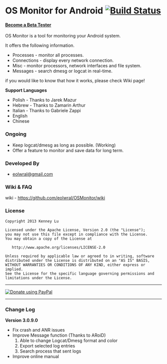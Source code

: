 OS Monitor for Android  [![Build Status](https://drone.io/github.com/eolwral/OSMonitor/status.png)](https://drone.io/github.com/eolwral/OSMonitor/latest)
=======

#### [Become a Beta Tester](https://play.google.com/apps/testing/com.eolwral.osmonitor)

OS Monitor is a tool for monitoring your Android system.

It offers the following information.

- Processes - monitor all processes.
- Connections - display every network connection.
- Misc - monitor processors, network interfaces and file system.
- Messages - search dmesg or logcat in real-time. 

if you would like to know that how it works, please check Wiki page!

**Support Languages**

- Polish - Thanks to Jarek Mazur
- Hebrew - Thanks to Zamarin Arthur
- Italian - Thanks to Gabriele Zappi
- English
- Chinese

### Ongoing ###

- Keep logcat/dmesg as long as possible. (Working)
- Offer a feature to monitor and save data for long term.

### Developed By ###

* eolwral@gmail.com

### Wiki & FAQ ###
wiki - https://github.com/eolwral/OSMonitor/wiki

### License ###

    Copyright 2013 Kenney Lu

    Licensed under the Apache License, Version 2.0 (the "License");
    you may not use this file except in compliance with the License.
    You may obtain a copy of the License at

       http://www.apache.org/licenses/LICENSE-2.0

    Unless required by applicable law or agreed to in writing, software
    distributed under the License is distributed on an "AS IS" BASIS,
    WITHOUT WARRANTIES OR CONDITIONS OF ANY KIND, either express or implied.
    See the License for the specific language governing permissions and
    limitations under the License.


----------

[![Donate using PayPal](https://www.paypalobjects.com/en_US/i/btn/btn_donate_LG.gif)](https://www.paypal.com/cgi-bin/webscr?cmd=_donations&business=FSDWJ92W9MBEN&lc=US&item_name=Donate%20To%20OS%20Monitor&item_number=0&currency_code=USD&bn=PP%2dDonationsBF%3abtn_donateCC_LG%2egif%3aNonHosted "Donate using PayPal")

----------

### Change Log ###

**Version 3.0.9.0**

- Fix crash and ANR issues 
- Improve Message function (Thanks to ARoiD)
   1. Able to change Logcat/Dmesg format and color
   2. Export selected log entries
   3. Search process that sent logs    
- Improve online manual
